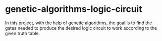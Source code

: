 # genetic-algorithms-logic-circuit
In this project, with the help of genetic algorithms, the goal is to find the gates needed to produce the desired logic circuit to work according to the given truth table.
